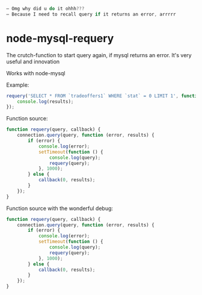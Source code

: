 ```javascript
— Omg why did u do it ohhh???
— Because I need to recall query if it returns an error, arrrrr
```


# node-mysql-requery
The crutch-function to start query again, if mysql returns an error. It's very useful and innovation

Works with node-mysql

Example:
```javascript
requery('SELECT * FROM `tradeoffers1` WHERE `stat` = 0 LIMIT 1', function (results) {
    console.log(results);
});
```

Function source:
```javascript
function requery(query, callback) {
    connection.query(query, function (error, results) {
        if (error) {
            console.log(error);
            setTimeout(function () {
                console.log(query);
                requery(query);
            }, 1000);
        } else {
            callback(0, results);
        }
    });
}
```

Function source with the wonderful debug:
```javascript
function requery(query, callback) {
    connection.query(query, function (error, results) {
        if (error) {
            console.log(error);
            setTimeout(function () {
                console.log(query);
                requery(query);
            }, 1000);
        } else {
            callback(0, results);
        }
    });
}
```
